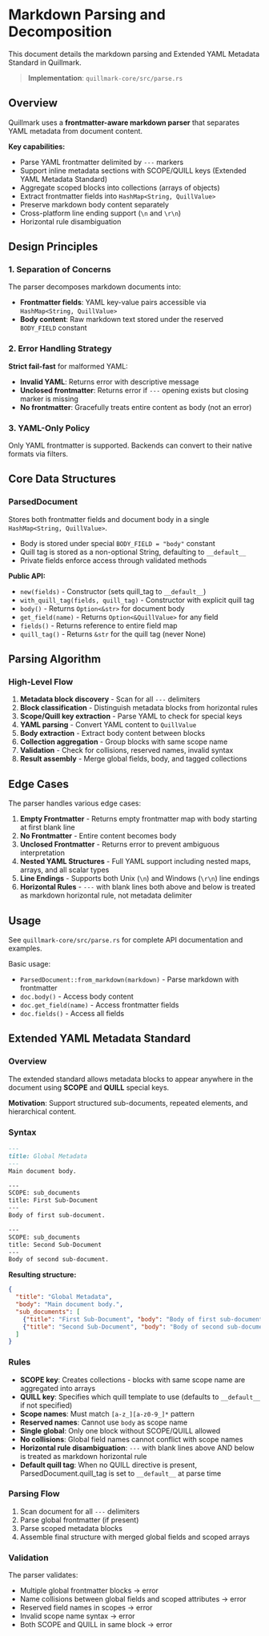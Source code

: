 # Markdown Parsing and Decomposition

This document details the markdown parsing and Extended YAML Metadata Standard in Quillmark.

> **Implementation**: `quillmark-core/src/parse.rs`

## Overview

Quillmark uses a **frontmatter-aware markdown parser** that separates YAML metadata from document content.

**Key capabilities:**
- Parse YAML frontmatter delimited by `---` markers
- Support inline metadata sections with SCOPE/QUILL keys (Extended YAML Metadata Standard)
- Aggregate scoped blocks into collections (arrays of objects)
- Extract frontmatter fields into `HashMap<String, QuillValue>`
- Preserve markdown body content separately
- Cross-platform line ending support (`\n` and `\r\n`)
- Horizontal rule disambiguation

## Design Principles

### 1. Separation of Concerns

The parser decomposes markdown documents into:
- **Frontmatter fields**: YAML key-value pairs accessible via `HashMap<String, QuillValue>`
- **Body content**: Raw markdown text stored under the reserved `BODY_FIELD` constant

### 2. Error Handling Strategy

**Strict fail-fast** for malformed YAML:
- **Invalid YAML**: Returns error with descriptive message
- **Unclosed frontmatter**: Returns error if `---` opening exists but closing marker is missing
- **No frontmatter**: Gracefully treats entire content as body (not an error)

### 3. YAML-Only Policy

Only YAML frontmatter is supported. Backends can convert to their native formats via filters.

## Core Data Structures

### ParsedDocument

Stores both frontmatter fields and document body in a single `HashMap<String, QuillValue>`.
- Body is stored under special `BODY_FIELD = "body"` constant
- Quill tag is stored as a non-optional String, defaulting to `__default__`
- Private fields enforce access through validated methods

**Public API:**
- `new(fields)` - Constructor (sets quill_tag to `__default__`)
- `with_quill_tag(fields, quill_tag)` - Constructor with explicit quill tag
- `body()` - Returns `Option<&str>` for document body
- `get_field(name)` - Returns `Option<&QuillValue>` for any field
- `fields()` - Returns reference to entire field map
- `quill_tag()` - Returns `&str` for the quill tag (never None)

## Parsing Algorithm

### High-Level Flow

1. **Metadata block discovery** - Scan for all `---` delimiters
2. **Block classification** - Distinguish metadata blocks from horizontal rules
3. **Scope/Quill key extraction** - Parse YAML to check for special keys
4. **YAML parsing** - Convert YAML content to `QuillValue`
5. **Body extraction** - Extract body content between blocks
6. **Collection aggregation** - Group blocks with same scope name
7. **Validation** - Check for collisions, reserved names, invalid syntax
8. **Result assembly** - Merge global fields, body, and tagged collections

## Edge Cases

The parser handles various edge cases:

1. **Empty Frontmatter** - Returns empty frontmatter map with body starting at first blank line
2. **No Frontmatter** - Entire content becomes body
3. **Unclosed Frontmatter** - Returns error to prevent ambiguous interpretation
4. **Nested YAML Structures** - Full YAML support including nested maps, arrays, and all scalar types
5. **Line Endings** - Supports both Unix (`\n`) and Windows (`\r\n`) line endings
6. **Horizontal Rules** - `---` with blank lines both above and below is treated as markdown horizontal rule, not metadata delimiter

## Usage

See `quillmark-core/src/parse.rs` for complete API documentation and examples.

Basic usage:
- `ParsedDocument::from_markdown(markdown)` - Parse markdown with frontmatter
- `doc.body()` - Access body content
- `doc.get_field(name)` - Access frontmatter fields
- `doc.fields()` - Access all fields

## Extended YAML Metadata Standard

### Overview

The extended standard allows metadata blocks to appear anywhere in the document using **SCOPE** and **QUILL** special keys.

**Motivation**: Support structured sub-documents, repeated elements, and hierarchical content.

### Syntax

```markdown
---
title: Global Metadata
---
Main document body.

---
SCOPE: sub_documents
title: First Sub-Document
---
Body of first sub-document.

---
SCOPE: sub_documents
title: Second Sub-Document
---
Body of second sub-document.
```

**Resulting structure:**
```json
{
  "title": "Global Metadata",
  "body": "Main document body.",
  "sub_documents": [
    {"title": "First Sub-Document", "body": "Body of first sub-document."},
    {"title": "Second Sub-Document", "body": "Body of second sub-document."}
  ]
}
```

### Rules

- **SCOPE key**: Creates collections - blocks with same scope name are aggregated into arrays
- **QUILL key**: Specifies which quill template to use (defaults to `__default__` if not specified)
- **Scope names**: Must match `[a-z_][a-z0-9_]*` pattern
- **Reserved names**: Cannot use `body` as scope name
- **Single global**: Only one block without SCOPE/QUILL allowed
- **No collisions**: Global field names cannot conflict with scope names
- **Horizontal rule disambiguation**: `---` with blank lines above AND below is treated as markdown horizontal rule
- **Default quill tag**: When no QUILL directive is present, ParsedDocument.quill_tag is set to `__default__` at parse time

### Parsing Flow

1. Scan document for all `---` delimiters
2. Parse global frontmatter (if present)
3. Parse scoped metadata blocks
4. Assemble final structure with merged global fields and scoped arrays

### Validation

The parser validates:
- Multiple global frontmatter blocks → error
- Name collisions between global fields and scoped attributes → error
- Reserved field names in scopes → error
- Invalid scope name syntax → error
- Both SCOPE and QUILL in same block → error
